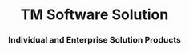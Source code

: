 

<h1 align="center">TM Software Solution</h1>
<h3 align="center">Individual and Enterprise Solution Products</h3>
